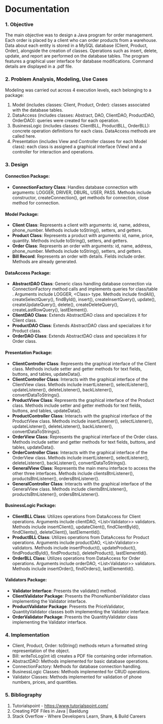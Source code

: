# Documentation

### 1. Objective
The main objective was to design a Java program for order management. Each order is placed by a client who can order products from a warehouse. Data about each entity is stored in a MySQL database (Client, Product, Order), alongside the creation of classes. Operations such as insert, delete, update, and report are performed on the database tables. The program features a graphical user interface for database modifications. Command details are displayed in a .pdf file.

### 2. Problem Analysis, Modeling, Use Cases
Modeling was carried out across 4 execution levels, each belonging to a package:
1. Model (includes classes: Client, Product, Order): classes associated with the database tables.
2. DataAccess (includes classes: Abstract, DAO, ClientDAO, ProductDAO, OrderDAO): queries were created for each operation.
3. BusinessLogic (includes classes: ClientBLL, ProductBLL, OrderBLL): concrete operation definitions for each class. DataAccess methods are called here.
4. Presentation (includes View and Controller classes for each Model class): each class is assigned a graphical interface (View) and a controller for interaction and operations.

### 3. Design
#### Connection Package:
- **ConnectionFactory Class**: Handles database connection with arguments: <Logger> LOGGER, <String> DRIVER, <String> DBURL, <String> USER, <String> PASS. Methods include constructor, createConnection(), get methods for connection, close method for connection.

#### Model Package:
- **Client Class**: Represents a client with arguments: <Integer> id, <String> name, <String> address, <String> phone_number. Methods include toString(), setters, and getters.
- **Product Class**: Represents a product with arguments: <Integer> id, <String> name, <Double> price, <Integer> quantity. Methods include toString(), setters, and getters.
- **Order Class**: Represents an order with arguments: <Integer> id, <String> name, <String> address, <String> phone_number. Methods include toString(), setters, and getters.
- **Bill Record**: Represents an order with details. Fields include <Order> order. Methods are already generated.

#### DataAccess Package:
- **AbstractDAO<T> Class**: Generic class handling database connection via ConnectionFactory method calls and implements queries for class/table <T>. Arguments include <Logger> LOGGER, <Class<T>> type. Methods include findAll(), createSelectQuery(), findById(), insert(), createInsertQuery(), update(), createUpdateQuery(), delete(), createDeleteQuery(), createLastRowQuery(), lastElement().
- **ClientDAO Class**: Extends AbstractDAO class and specializes it for Client class.
- **ProductDAO Class**: Extends AbstractDAO class and specializes it for Product class.
- **OrderDAO Class**: Extends AbstractDAO class and specializes it for Order class.

#### Presentation Package:
- **ClientController Class**: Represents the graphical interface of the Client class. Methods include setter and getter methods for text fields, buttons, and tables, updateData().
- **ClientController Class**: Interacts with the graphical interface of the ClientView class. Methods include insertListener(), selectListener(), updateListener(), deleteListener(), backListener(), convertDataToStrings().
- **ProductView Class**: Represents the graphical interface of the Product class. Methods include setter and getter methods for text fields, buttons, and tables, updateData().
- **ProductController Class**: Interacts with the graphical interface of the ProductView class. Methods include insertListener(), selectListener(), updateListener(), deleteListener(), backListener(), convertDataToStrings().
- **OrderView Class**: Represents the graphical interface of the Order class. Methods include setter and getter methods for text fields, buttons, and tables, updateData().
- **OrderController Class**: Interacts with the graphical interface of the OrderView class. Methods include insertListener(), selectListener(), deleteListener(), backListener(), convertDataToStrings().
- **GeneralView Class**: Represents the main menu interface to access the other three interfaces. Methods include clientsBtnListener(), productsBtnListener(), ordersBtnListener().
- **GeneralController Class**: Interacts with the graphical interface of the GeneralView class. Methods include clientsBtnListener(), productsBtnListener(), ordersBtnListener().

#### BusinessLogic Package:
- **ClientBLL Class**: Utilizes operations from DataAccess for Client operations. Arguments include <ClientDAO> clientDAO, <List<Validator<Client>>> validators. Methods include insertClient(), updateClient(), findClientById(), findClients(), deleteClient(), lastElementId().
- **ProductBLL Class**: Utilizes operations from DataAccess for Product operations. Arguments include <ProductDAO> productDAO, <List<Validator<Product>>> validators. Methods include insertProduct(), updateProduct(), findProductById(), findProducts(), deleteProduct(), lastElementId().
- **OrderBLL Class**: Utilizes operations from DataAccess for Order operations. Arguments include <OrderDAO> orderDAO, <List<Validator<Order>>> validators. Methods include insertOrder(), findOrders(), lastElementId().

#### Validators Package:
- **Validator Interface**: Presents the validate() method.
- **ClientValidator Package**: Presents the PhoneNumberValidator class implementing the Validator interface.
- **ProductValidator Package**: Presents the PriceValidator, QuantityValidator classes both implementing the Validator interface.
- **OrderValidator Package**: Presents the QuantityValidator class implementing the Validator interface.

### 4. Implementation
- Client, Product, Order: toString() methods return a formatted string representation of the object.
- Bill: writeToLog(int id) creates a PDF file containing order information.
- AbstractDAO: Methods implemented for basic database operations.
- ConnectionFactory: Methods for database connection handling.
- BusinessLogic Classes: Methods implemented for CRUD operations.
- Validator Classes: Methods implemented for validation of phone numbers, prices, and quantities.

### 5. Bibliography
1. Tutorialspoint - https://www.tutorialspoint.com/
2. Creating PDF Files in Java | Baeldung
3. Stack Overflow - Where Developers Learn, Share, & Build Careers

